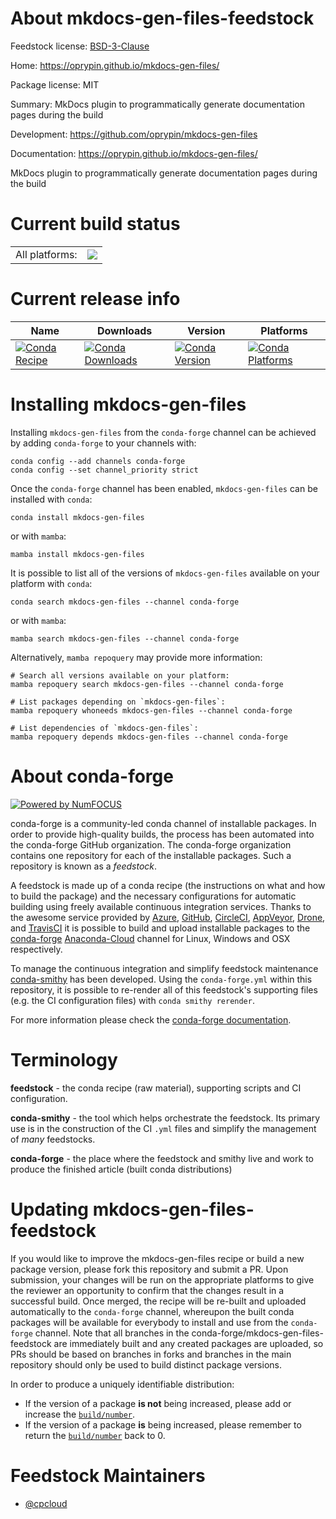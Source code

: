 About mkdocs-gen-files-feedstock
================================

Feedstock license: [BSD-3-Clause](https://github.com/conda-forge/mkdocs-gen-files-feedstock/blob/main/LICENSE.txt)

Home: https://oprypin.github.io/mkdocs-gen-files/

Package license: MIT

Summary: MkDocs plugin to programmatically generate documentation pages during the build

Development: https://github.com/oprypin/mkdocs-gen-files

Documentation: https://oprypin.github.io/mkdocs-gen-files/

MkDocs plugin to programmatically generate documentation pages during the build

Current build status
====================


<table><tr><td>All platforms:</td>
    <td>
      <a href="https://dev.azure.com/conda-forge/feedstock-builds/_build/latest?definitionId=15908&branchName=main">
        <img src="https://dev.azure.com/conda-forge/feedstock-builds/_apis/build/status/mkdocs-gen-files-feedstock?branchName=main">
      </a>
    </td>
  </tr>
</table>

Current release info
====================

| Name | Downloads | Version | Platforms |
| --- | --- | --- | --- |
| [![Conda Recipe](https://img.shields.io/badge/recipe-mkdocs--gen--files-green.svg)](https://anaconda.org/conda-forge/mkdocs-gen-files) | [![Conda Downloads](https://img.shields.io/conda/dn/conda-forge/mkdocs-gen-files.svg)](https://anaconda.org/conda-forge/mkdocs-gen-files) | [![Conda Version](https://img.shields.io/conda/vn/conda-forge/mkdocs-gen-files.svg)](https://anaconda.org/conda-forge/mkdocs-gen-files) | [![Conda Platforms](https://img.shields.io/conda/pn/conda-forge/mkdocs-gen-files.svg)](https://anaconda.org/conda-forge/mkdocs-gen-files) |

Installing mkdocs-gen-files
===========================

Installing `mkdocs-gen-files` from the `conda-forge` channel can be achieved by adding `conda-forge` to your channels with:

```
conda config --add channels conda-forge
conda config --set channel_priority strict
```

Once the `conda-forge` channel has been enabled, `mkdocs-gen-files` can be installed with `conda`:

```
conda install mkdocs-gen-files
```

or with `mamba`:

```
mamba install mkdocs-gen-files
```

It is possible to list all of the versions of `mkdocs-gen-files` available on your platform with `conda`:

```
conda search mkdocs-gen-files --channel conda-forge
```

or with `mamba`:

```
mamba search mkdocs-gen-files --channel conda-forge
```

Alternatively, `mamba repoquery` may provide more information:

```
# Search all versions available on your platform:
mamba repoquery search mkdocs-gen-files --channel conda-forge

# List packages depending on `mkdocs-gen-files`:
mamba repoquery whoneeds mkdocs-gen-files --channel conda-forge

# List dependencies of `mkdocs-gen-files`:
mamba repoquery depends mkdocs-gen-files --channel conda-forge
```


About conda-forge
=================

[![Powered by
NumFOCUS](https://img.shields.io/badge/powered%20by-NumFOCUS-orange.svg?style=flat&colorA=E1523D&colorB=007D8A)](https://numfocus.org)

conda-forge is a community-led conda channel of installable packages.
In order to provide high-quality builds, the process has been automated into the
conda-forge GitHub organization. The conda-forge organization contains one repository
for each of the installable packages. Such a repository is known as a *feedstock*.

A feedstock is made up of a conda recipe (the instructions on what and how to build
the package) and the necessary configurations for automatic building using freely
available continuous integration services. Thanks to the awesome service provided by
[Azure](https://azure.microsoft.com/en-us/services/devops/), [GitHub](https://github.com/),
[CircleCI](https://circleci.com/), [AppVeyor](https://www.appveyor.com/),
[Drone](https://cloud.drone.io/welcome), and [TravisCI](https://travis-ci.com/)
it is possible to build and upload installable packages to the
[conda-forge](https://anaconda.org/conda-forge) [Anaconda-Cloud](https://anaconda.org/)
channel for Linux, Windows and OSX respectively.

To manage the continuous integration and simplify feedstock maintenance
[conda-smithy](https://github.com/conda-forge/conda-smithy) has been developed.
Using the ``conda-forge.yml`` within this repository, it is possible to re-render all of
this feedstock's supporting files (e.g. the CI configuration files) with ``conda smithy rerender``.

For more information please check the [conda-forge documentation](https://conda-forge.org/docs/).

Terminology
===========

**feedstock** - the conda recipe (raw material), supporting scripts and CI configuration.

**conda-smithy** - the tool which helps orchestrate the feedstock.
                   Its primary use is in the construction of the CI ``.yml`` files
                   and simplify the management of *many* feedstocks.

**conda-forge** - the place where the feedstock and smithy live and work to
                  produce the finished article (built conda distributions)


Updating mkdocs-gen-files-feedstock
===================================

If you would like to improve the mkdocs-gen-files recipe or build a new
package version, please fork this repository and submit a PR. Upon submission,
your changes will be run on the appropriate platforms to give the reviewer an
opportunity to confirm that the changes result in a successful build. Once
merged, the recipe will be re-built and uploaded automatically to the
`conda-forge` channel, whereupon the built conda packages will be available for
everybody to install and use from the `conda-forge` channel.
Note that all branches in the conda-forge/mkdocs-gen-files-feedstock are
immediately built and any created packages are uploaded, so PRs should be based
on branches in forks and branches in the main repository should only be used to
build distinct package versions.

In order to produce a uniquely identifiable distribution:
 * If the version of a package **is not** being increased, please add or increase
   the [``build/number``](https://docs.conda.io/projects/conda-build/en/latest/resources/define-metadata.html#build-number-and-string).
 * If the version of a package **is** being increased, please remember to return
   the [``build/number``](https://docs.conda.io/projects/conda-build/en/latest/resources/define-metadata.html#build-number-and-string)
   back to 0.

Feedstock Maintainers
=====================

* [@cpcloud](https://github.com/cpcloud/)

